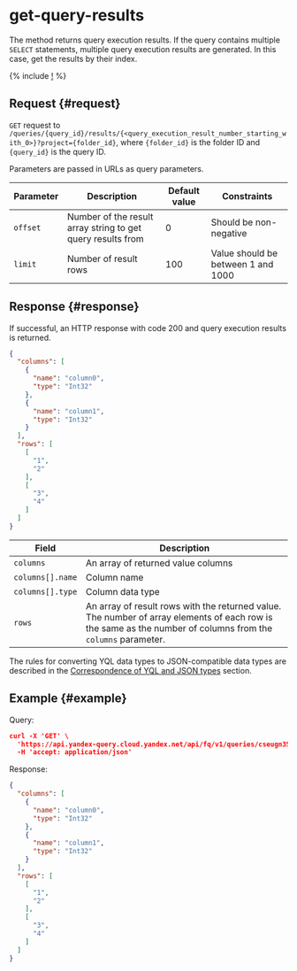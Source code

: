# get-query-results

The method returns query execution results. If the query contains multiple `SELECT` statements, multiple query execution results are generated. In this case, get the results by their index.

{% include [!](../../_includes/api-common.md) %}

## Request {#request}

`GET` request to `/queries/{query_id}/results/{<query_execution_result_number_starting_with_0>}?project={folder_id}`, where `{folder_id}` is the folder ID and `{query_id}` is the query ID.

Parameters are passed in URLs as query parameters.

| Parameter | Description | Default value | Constraints |
| ----- | ----- | ----- | ----- |
| `offset` | Number of the result array string to get query results from | 0 | Should be non-negative |
| `limit` | Number of result rows  | 100 | Value should be between 1 and 1000 |

## Response {#response}

If successful, an HTTP response with code 200 and query execution results is returned.

```json
{
  "columns": [
    {
      "name": "column0",
      "type": "Int32"
    },
    {
      "name": "column1",
      "type": "Int32"
    }    
  ],
  "rows": [
    [
      "1",
      "2"
    ],
    [
      "3",
      "4"
    ]    
  ]
}
```

| Field | Description |
| ----- | ----- |
| `columns` | An array of returned value columns |
| `columns[].name` | Column name |
| `columns[].type` | Column data type |
| `rows` | An array of result rows with the returned value. The number of array elements of each row is the same as the number of columns from the `columns` parameter. |

The rules for converting YQL data types to JSON-compatible data types are described in the [Correspondence of YQL and JSON types](../yql-json-conversion-rules.md) section.

## Example {#example}

Query:

```json
curl -X 'GET' \
  'https://api.yandex-query.cloud.yandex.net/api/fq/v1/queries/cseugn35bc3r5lrmbnt7/results/0?project=b1gaue5b382mmmlolb1k&offset=0&limit=100' \
  -H 'accept: application/json'
```

Response:

```json
{
  "columns": [
    {
      "name": "column0",
      "type": "Int32"
    },
    {
      "name": "column1",
      "type": "Int32"
    }    
  ],
  "rows": [
    [
      "1",
      "2"
    ],
    [
      "3",
      "4"
    ]
  ]
}
```
